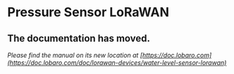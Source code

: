 # Pressure Sensor LoRaWAN

## The documentation has moved.

*Please find the manual on its new location at [https://doc.lobaro.com](https://doc.lobaro.com/doc/lorawan-devices/water-level-sensor-lorawan)*
